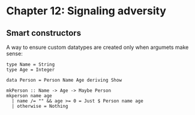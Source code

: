 # Chapter 12: Signaling adversity

## Smart constructors

A way to ensure custom datatypes are created only when argumets make
sense:

    type Name = String
	type Age = Integer

	data Person = Person Name Age deriving Show

	mkPerson :: Name -> Age -> Maybe Person
	mkperson name age
	  | name /= "" && age >= 0 = Just $ Person name age
	  | otherwise = Nothing

